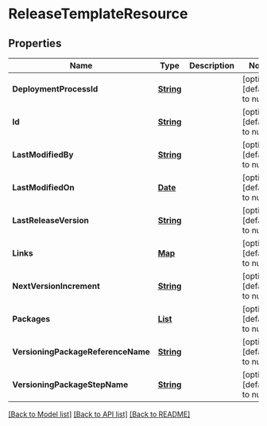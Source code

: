 # ReleaseTemplateResource
## Properties

Name | Type | Description | Notes
------------ | ------------- | ------------- | -------------
**DeploymentProcessId** | [**String**](string.md) |  | [optional] [default to null]
**Id** | [**String**](string.md) |  | [optional] [default to null]
**LastModifiedBy** | [**String**](string.md) |  | [optional] [default to null]
**LastModifiedOn** | [**Date**](DateTime.md) |  | [optional] [default to null]
**LastReleaseVersion** | [**String**](string.md) |  | [optional] [default to null]
**Links** | [**Map**](string.md) |  | [optional] [default to null]
**NextVersionIncrement** | [**String**](string.md) |  | [optional] [default to null]
**Packages** | [**List**](ReleaseTemplatePackage.md) |  | [optional] [default to null]
**VersioningPackageReferenceName** | [**String**](string.md) |  | [optional] [default to null]
**VersioningPackageStepName** | [**String**](string.md) |  | [optional] [default to null]

[[Back to Model list]](../README.md#documentation-for-models) [[Back to API list]](../README.md#documentation-for-api-endpoints) [[Back to README]](../README.md)

